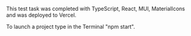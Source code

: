 This test task was completed with TypeScript, React, MUI, MaterialIcons and was deployed to Vercel.

To launch a project type in the Terminal "npm start".